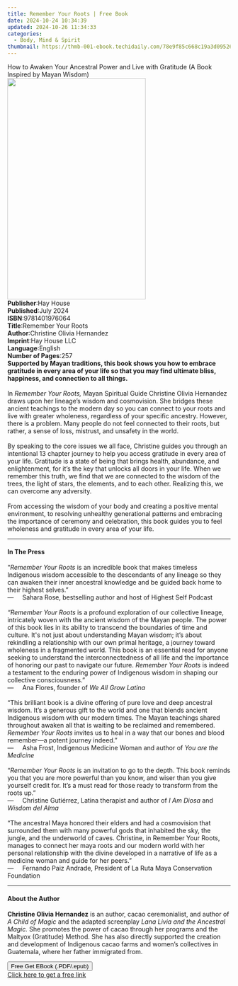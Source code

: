 ```yaml
---
title: Remember Your Roots | Free Book
date: 2024-10-24 10:34:39
updated: 2024-10-26 11:34:33
categories:
  - Body, Mind & Spirit
thumbnail: https://thmb-001-ebook.techidaily.com/78e9f85c668c19a3d095262215f50e2d7e3f72ef9a8f7b00eb72c2c3b13f518d.jpg
---
```

<main id="book-container">
  <div class="flex flex-col">
    <div class="book-brief flex-1 py-6 px-4 sm:p-6 md:py-10 md:px-8">
      <!-- brief-->
      <div class="book-brief-main">
        How to Awaken Your Ancestral Power and Live with Gratitude (A Book
        Inspired by Mayan Wisdom)
      </div>
    </div>
    <div
      class="book-meta-info flex-1 grid gap-4 col-start-1 col-end-3 row-start-1 sm:mb-6 sm:grid-cols-4 lg:gap-6 lg:col-start-2 lg:row-end-6 lg:row-span-6 lg:mb-0"
    >
      <div
        class="book-meta-info-left place-content-center mt-4 p-4 text-sm leading-6 col-start-2 col-span-2 dark:text-slate-400"
      >
        <img
          class="w-full h-500 object-cover rounded-lg sm:h-255 sm:col-span-2 lg:col-span-full"
          src="https://img-001-ebook.techidaily.com/383ea08a51715a7cc20d0889112479350baaf8da840129e36741b5bb07e24787.jpg"
          alt=""
          width="312"
          height="500"
        />
      </div>
      <div
        class="book-meta-info-right mt-2 col-start-1 row-start-2 col-span-3 self-center"
      >
        <!-- meta data  -->
        <div class="flex flex-col px-4 md:px-8">
          <div class="flex-1">
            <strong>Publisher</strong>:<span class="px-2">Hay House</span>
          </div>
          <div class="flex-1">
            <strong>Published</strong>:<span class="px-2">July 2024</span>
          </div>
          <div class="flex-1">
            <strong>ISBN</strong>:<span class="px-2">9781401976064</span>
          </div>
          <div class="flex-1">
            <strong>Title</strong>:<span class="px-2">Remember Your Roots</span>
          </div>
          <div class="flex-1">
            <strong>Author</strong>:<span class="px-2"
              >Christine Olivia Hernandez</span
            >
          </div>
          <div class="flex-1">
            <strong>Imprint</strong>:<span class="px-2">Hay House LLC</span>
          </div>
          <div class="flex-1">
            <strong>Language</strong>:<span class="px-2">English</span>
          </div>
          <div class="flex-1">
            <strong>Number of Pages</strong>:<span class="px-2">257</span>
          </div>
        </div>
      </div>
    </div>
    <div class="book-description flex-1 py-6 px-4 sm:p-6 md:py-10 md:px-8">
      <div class="book-description-main">
        <div accordion-content="" id="description">
          <b
            >Supported by Mayan traditions, this book shows you how to embrace
            gratitude in every area of your life so that you may find ultimate
            bliss, happiness, and connection to all things.</b
          ><br /><br />In <i>Remember Your Roots,</i> Mayan Spiritual Guide
          Christine Olivia Hernandez draws upon her lineage’s wisdom and
          cosmovision. She bridges these ancient teachings to the modern day so
          you can connect to your roots and live with greater wholeness,
          regardless of your specific ancestry. However, there is a problem.
          Many people do not feel connected to their roots, but rather, a sense
          of loss, mistrust, and unsafety in the world.<br /><br />By speaking
          to the core issues we all face, Christine guides you through an
          intentional 13 chapter journey to help you access gratitude in every
          area of your life. Gratitude is a state of being that brings health,
          abundance, and enlightenment, for it’s the key that unlocks all doors
          in your life. When we remember this truth, we find that we are
          connected to the wisdom of the trees, the light of stars, the
          elements, and to each other. Realizing this, we can overcome any
          adversity.<br /><br />From accessing the wisdom of your body and
          creating a positive mental environment, to resolving unhealthy
          generational patterns and embracing the importance of ceremony and
          celebration, this book guides you to feel wholeness and gratitude in
          every area of your life.
        </div>
        <div class="accordion-fader"></div>
      </div>
    </div>
    <div class="book-excerpts flex-1 py-6 px-4 sm:p-6 md:py-10 md:px-8">
      <!-- excerpts-->
      <div class="book-excerpts-main">
        <hr />
        <h4 class="placeholder placeholder-heading">
          <span>In The Press</span>
        </h4>
        <p>
          “<i>Remember Your Roots</i> is an incredible book that makes timeless
          Indigenous wisdom accessible to the descendants of any lineage so they
          can awaken their inner ancestral knowledge and be guided back home to
          their highest selves.”<br />
          —&nbsp;&nbsp;&nbsp;&nbsp; Sahara Rose, bestselling author and host of
          Highest Self Podcast<br />
          &nbsp;<br />
          <i>“Remember Your Roots</i> is a profound exploration of our
          collective lineage, intricately woven with the ancient wisdom of the
          Mayan people. The power of this book lies in its ability to transcend
          the boundaries of time and culture. It's not just about understanding
          Mayan wisdom; it’s about rekindling a relationship with our own primal
          heritage, a journey toward wholeness in a fragmented world. This book
          is an essential read for anyone seeking to understand the
          interconnectedness of all life and the importance of honoring our past
          to navigate our future. <i>Remember Your Roots</i> is indeed a
          testament to the enduring power of Indigenous wisdom in shaping our
          collective consciousness.”<br />
          —&nbsp;&nbsp;&nbsp;&nbsp; Ana Flores, founder of
          <i>We All Grow Latina</i> <br />
          &nbsp;<br />
          “This brilliant book is a divine offering of pure love and deep
          ancestral wisdom. It’s a generous gift to the world and one that
          blends ancient Indigenous wisdom with our modern times. The Mayan
          teachings shared throughout awaken all that is waiting to be reclaimed
          and remembered. <i>Remember Your Roots</i> invites us to heal in a way
          that our bones and blood remember—a potent journey indeed.”<br />
          —&nbsp;&nbsp;&nbsp;&nbsp; Asha Frost, Indigenous Medicine Woman and
          author of <i>You are the Medicine</i><br />
          &nbsp;<br />
          “<i>Remember Your Roots</i> is an invitation to go to the depth. This
          book reminds you that you are more powerful than you know, and wiser
          than you give yourself credit for. It’s a must read for those ready to
          transform from the roots up.”<br />
          —&nbsp;&nbsp;&nbsp;&nbsp; Christine Gutiérrez, Latina therapist and
          author of <i>I Am Diosa </i>and <i>Wisdom del Alma</i><br />
          &nbsp;<br />
          “The ancestral Maya honored their elders and had a cosmovision that
          surrounded them with many powerful gods that inhabited the sky, the
          jungle, and the underworld of caves. Christine, in Remember Your
          Roots, manages to connect her maya roots and our modern world with her
          personal relationship with the divine developed in a narrative of life
          as a medicine woman and guide for her peers.”<br />
          —&nbsp;&nbsp;&nbsp;&nbsp; Fernando Paiz Andrade, President of La Ruta
          Maya Conservation Foundation
        </p>
      </div>
    </div>
    <div class="book-about-author flex-1 py-6 px-4 sm:p-6 md:py-10 md:px-8">
      <!-- about author-->
      <div class="book-main-author-main">
        <hr />
        <h4 class="placeholder placeholder-heading">
          <span>About the Author</span>
        </h4>
        <p>
          <b>Christine Olivia Hernandez</b> is an author, cacao ceremonialist,
          and author of <i>A Child of Magic</i> and the adapted screenplay<i>
            Lana Livia and the Ancestral Magic. </i
          >She promotes the power of cacao through her programs and the Maltyox
          (Gratitude) Method. She has also directly supported the creation and
          development of Indigenous cacao farms and women’s collectives in
          Guatemala, where her father immigrated from.
        </p>
      </div>
    </div>
    <div class="book-free-get flex-1 py-6 px-4 sm:p-6 md:py-10 md:px-8">
      <button
        id="btn-free-get"
        class="bg-blue-500 hover:bg-blue-700 text-white font-bold py-2 px-4 rounded"
      >
        Free Get EBook (.PDF/.epub)
      </button>
      <div id="countdown-display" class="px-2 text-lg mt-2"></div>
      <a
        id="free-link"
        class="hidden bg-blue-500 hover:bg-blue-700 text-white font-bold py-2 px-4 rounded"
        href="https://www.ebooks.com/en-us/book/211115687/remember-your-roots/christine-olivia-hernandez/"
        target="_blank"
        >Click here to get a free link</a
      >
    </div>
    <script>
      let countdownTime = 0;
      let countdownInterval = null;
      document
        .getElementById('btn-free-get')
        .addEventListener('click', startCountdown);
      function startCountdown() {
        countdownTime = new Date().getTime() + 60000 * 3;
        countdownInterval = setInterval(updateCountdown, 1000);
        document.getElementById('btn-free-get').disabled = true;
        document
          .getElementById('btn-free-get')
          .classList.add('bg-gray-500', 'cursor-not-allowed');
      }
      function updateCountdown() {
        let currentTime = new Date().getTime();
        let timeLeft = countdownTime - currentTime;
        let secondsLeft = Math.floor(timeLeft / 1000);
        document.getElementById('countdown-display').innerHTML =
          `Remaining time: ${secondsLeft} seconds.`;
        if (secondsLeft <= 0) {
          clearInterval(countdownInterval);
          document.getElementById('btn-free-get').classList.add('hidden');
          document.getElementById('free-link').classList.remove('hidden');
          document.getElementById('countdown-display').innerHTML = '';
        }
      }
    </script>
  </div>
</main>
